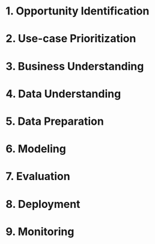 # 1. Opportunity Identification

# 2. Use-case Prioritization

# 3. Business Understanding

# 4. Data Understanding

# 5. Data Preparation

# 6. Modeling

# 7. Evaluation

# 8. Deployment

# 9. Monitoring
